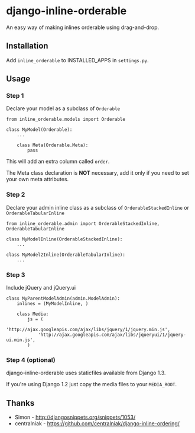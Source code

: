 # django-inline-orderable

An easy way of making inlines orderable using drag-and-drop.


## Installation

Add `inline_orderable` to INSTALLED_APPS in `settings.py`.

## Usage


### Step 1

Declare your model as a subclass of `Orderable`

	from inline_orderable.models import Orderable
     
	class MyModel(Orderable):
		...
     
		class Meta(Orderable.Meta):
			pass


This will add an extra column called `order`.

The Meta class declaration is **NOT** necessary, add it only if you need to set your own meta attributes.

### Step 2

Declare your admin inline class as a subclass of `OrderableStackedInline` or `OrderableTabularInline`

   
	from inline_orderable.admin import OrderableStackedInline, OrderableTabularInline
     
	class MyModelInline(OrderableStackedInline):
		...
	
	class MyModel2Inline(OrderableTabularInline):
		...


### Step 3

Include jQuery and jQuery.ui

	class MyParentModelAdmin(admin.ModelAdmin):
		inlines = (MyModelInline, )
    	
		class Media:
			js = (
				'http://ajax.googleapis.com/ajax/libs/jquery/1/jquery.min.js',
				'http://ajax.googleapis.com/ajax/libs/jqueryui/1/jquery-ui.min.js',
			)


### Step 4 (optional)

django-inline-orderable uses staticfiles available from Django 1.3.

If you're using Django 1.2 just copy the media files to your `MEDIA_ROOT`.


## Thanks

 * Simon - http://djangosnippets.org/snippets/1053/
 * centralniak - https://github.com/centralniak/django-inline-ordering/